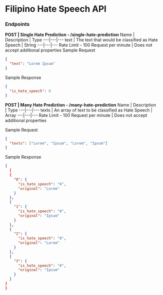 # Filipino Hate Speech API

### Endpoints

**POST | Single Hate Prediction - /single-hate-prediction**
Name | Description | Type
---|---|---
text | The text that would be classified as Hate Speech | String
---|---|---
Rate Limit - 100 Request per minute | Does not accept additional properties
Sample Request

```json
{
  "text": "Lorem Ipsum"
}
```

Sample Response

```json
{
  "is_hate_speech": 0
}
```

**POST | Many Hate Prediction - /many-hate-prediction**
Name | Description | Type
---|---|---
texts | An array of text to be classified as Hate Speech | Array
---|---|---
Rate Limit - 100 Request per minute | Does not accept additional properties

Sample Request

```json
{
  "texts": ["Lorem", "Ipsum", "Lorem", "Ipsum"]
}
```

Sample Response

```json
{
  [
  {
    "0": {
      "is_hate_speech": "0",
      "original": "Lorem"
    }
  },
  {
    "1": {
      "is_hate_speech": "0",
      "original": "Ipsum"
    }
  },
  {
    "2": {
      "is_hate_speech": "0",
      "original": "Lorem"
    }
  },
  {
    "3": {
      "is_hate_speech": "0",
      "original": "Ipsum"
    }
  }
]
}
```
